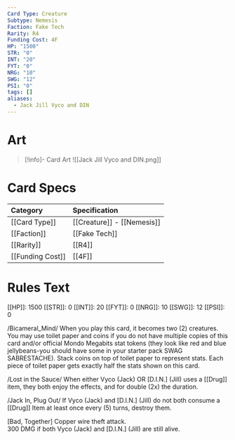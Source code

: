 ```yaml
---
Card Type: Creature
Subtype: Nemesis
Faction: Fake Tech
Rarity: R4
Funding Cost: 4F
HP: "1500"
STR: "0"
INT: "20"
FYT: "0"
NRG: "10"
SWG: "12"
PSI: "0"
tags: []
aliases:
  - Jack Jill Vyco and DIN
---
```

# Art

> [!info]- Card Art
> ![[Jack Jill Vyco and DIN.png]]

# Card Specs

| Category | Specification| 
| :--- | :--- |
| [[Card Type]] | [[Creature]] - [[Nemesis]] |  
| [[Faction]] | [[Fake Tech]] | 
| [[Rarity]] | [[R4]] |  
| [[Funding Cost]] | [[4F]] |  

# Rules Text  

[[HP]]: 1500 [[STR]]: 0 [[INT]]: 20 [[FYT]]: 0 [[NRG]]: 10 [[SWG]]: 12 [[PSI]]: 0  

/Bicameral_Mind/ When you play this card, it becomes two (2) creatures. You may use toilet paper and coins if you do not have multiple copies of this card and/or official Mondo Megabits stat tokens (they look like red and blue jellybeans-you should have some in your starter pack SWAG SABRESTACHE). Stack coins on top of toilet paper to represent stats. Each piece of toilet paper gets exactly half the stats shown on this card.  

/Lost in the Sauce/ When either Vyco (Jack) OR [D.I.N.] (Jill) uses a [[Drug]] item, they both enjoy the effects, and for double (2x) the duration.  

/Jack In, Plug Out/ If Vyco (Jack) and [D.I.N.] (Jill) do not both consume a [[Drug]] Item at least once every (5) turns, destroy them.  

[Bad, Together] Copper wire theft attack.  
300 DMG if both Vyco (Jack) and [D.I.N.] (Jill) are still alive.  

